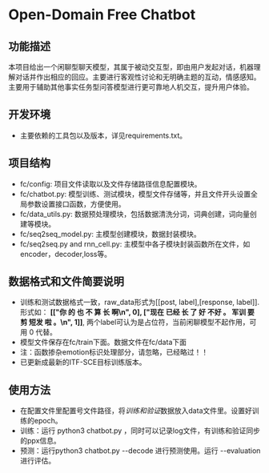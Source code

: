 Open-Domain Free Chatbot
=========================================

功能描述
---

本项目给出一个闲聊型聊天模型，其属于被动交互型，即由用户发起对话，机器理解对话并作出相应的回应。主要进行客观性讨论和无明确主题的互动，情感感知。主要用于辅助其他事实任务型问答模型进行更可靠地人机交互，提升用户体验。

开发环境
---

* 主要依赖的工具包以及版本，详见requirements.txt。

项目结构
---

* fc/config: 项目文件读取以及文件存储路径信息配置模块。
* fc/chatbot.py: 模型训练、测试模块，模型文件存储等，并且文件开头设置全局参数设置接口函数，方便使用。
* fc/data_utils.py: 数据预处理模块，包括数据清洗分词，词典创建，词向量创建等模块。
* fc/seq2seq_model.py: 主模型创建模块，数据封装模块。
* fc/seq2seq.py and rnn_cell.py: 主模型中各子模块封装函数所在文件，如encoder，decoder,loss等。

数据格式和文件简要说明
---

* 训练和测试数据格式一致，raw_data形式为[[post, label],[response, label]].形式如： **[["你 的 也 不 算 长 啊\n", 0], ["现在 已经 长 了 好 不好 。 军训 要 剪 短发 啦 。\n", 1]]**, 两个label可认为是占位符，当前闲聊模型不起作用，可用 0 代替。
* 模型文件保存在fc/train下面。数据文件在fc/data下面
* 注：函数掺杂emotion标识处理部分，请忽略，已经略过！！
* 已更新成最新的ITF-SCE目标训练版本。

使用方法
---

* 在配置文件里配置号文件路径，将*训练和验证*数据放入data文件里。设置好训练的epoch。
* 训练：运行 python3 chatbot.py ，同时可以记录log文件，有训练和验证同步的ppx信息。
* 预测：运行python3 chatbot.py --decode  进行预测使用。运行 --evaluation 进行评估。
